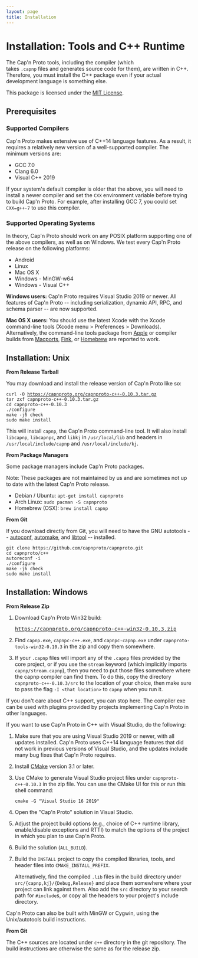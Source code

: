 ```yaml
---
layout: page
title: Installation
---
```


# Installation: Tools and C++ Runtime

<div style="float: right"><a class="groups_link" style="color: #fff"
href="https://groups.google.com/group/capnproto-announce">Get Notified of Updates</a></div>

The Cap'n Proto tools, including the compiler (which takes `.capnp` files and generates source code
for them), are written in C++.  Therefore, you must install the C++ package even if your actual
development language is something else.

This package is licensed under the [MIT License](http://opensource.org/licenses/MIT).

## Prerequisites

### Supported Compilers

Cap'n Proto makes extensive use of C++14 language features. As a result, it requires a relatively
new version of a well-supported compiler. The minimum versions are:

* GCC 7.0
* Clang 6.0
* Visual C++ 2019

If your system's default compiler is older that the above, you will need to install a newer
compiler and set the `CXX` environment variable before trying to build Cap'n Proto. For example,
after installing GCC 7, you could set `CXX=g++-7` to use this compiler.

### Supported Operating Systems

In theory, Cap'n Proto should work on any POSIX platform supporting one of the above compilers,
as well as on Windows. We test every Cap'n Proto release on the following platforms:

* Android
* Linux
* Mac OS X
* Windows - MinGW-w64
* Windows - Visual C++

**Windows users:** Cap'n Proto requires Visual Studio 2019 or newer. All features
of Cap'n Proto -- including serialization, dynamic API, RPC, and schema parser -- are now supported.

**Mac OS X users:** You should use the latest Xcode with the Xcode command-line
tools (Xcode menu > Preferences > Downloads).  Alternatively, the command-line tools
package from [Apple](https://developer.apple.com/downloads/) or compiler builds from
[Macports](http://www.macports.org/), [Fink](http://www.finkproject.org/), or
[Homebrew](http://brew.sh/) are reported to work.

## Installation: Unix

**From Release Tarball**

You may download and install the release version of Cap'n Proto like so:

<pre><code>curl -O <a href="https://capnproto.org/capnproto-c++-0.10.3.tar.gz">https://capnproto.org/capnproto-c++-0.10.3.tar.gz</a>
tar zxf capnproto-c++-0.10.3.tar.gz
cd capnproto-c++-0.10.3
./configure
make -j6 check
sudo make install</code></pre>

This will install `capnp`, the Cap'n Proto command-line tool.  It will also install `libcapnp`,
`libcapnpc`, and `libkj` in `/usr/local/lib` and headers in `/usr/local/include/capnp` and
`/usr/local/include/kj`.

**From Package Managers**

Some package managers include Cap'n Proto packages.

Note: These packages are not maintained by us and are sometimes not up to date with the latest Cap'n Proto release.

* Debian / Ubuntu: `apt-get install capnproto`
* Arch Linux: `sudo pacman -S capnproto`
* Homebrew (OSX): `brew install capnp`

**From Git**

If you download directly from Git, you will need to have the GNU autotools --
[autoconf](http://www.gnu.org/software/autoconf/),
[automake](http://www.gnu.org/software/automake/), and
[libtool](http://www.gnu.org/software/libtool/) -- installed.

    git clone https://github.com/capnproto/capnproto.git
    cd capnproto/c++
    autoreconf -i
    ./configure
    make -j6 check
    sudo make install

## Installation: Windows

**From Release Zip**

1. Download Cap'n Proto Win32 build:

   <pre><a href="https://capnproto.org/capnproto-c++-win32-0.10.3.zip">https://capnproto.org/capnproto-c++-win32-0.10.3.zip</a></pre>

2. Find `capnp.exe`, `capnpc-c++.exe`, and `capnpc-capnp.exe` under `capnproto-tools-win32-0.10.3` in
   the zip and copy them somewhere.

3. If your `.capnp` files will import any of the `.capnp` files provided by the core project, or
   if you use the `stream` keyword (which implicitly imports `capnp/stream.capnp`), then you need
   to put those files somewhere where the capnp compiler can find them. To do this, copy the
   directory `capnproto-c++-0.10.3/src` to the location of your choice, then make sure to pass the
   flag `-I <that location>` to `capnp` when you run it.

If you don't care about C++ support, you can stop here. The compiler exe can be used with plugins
provided by projects implementing Cap'n Proto in other languages.

If you want to use Cap'n Proto in C++ with Visual Studio, do the following:

1. Make sure that you are using Visual Studio 2019 or newer, with all updates installed. Cap'n
   Proto uses C++14 language features that did not work in previous versions of Visual Studio,
   and the updates include many bug fixes that Cap'n Proto requires.

2. Install [CMake](http://www.cmake.org/) version 3.1 or later.

3. Use CMake to generate Visual Studio project files under `capnproto-c++-0.10.3` in the zip file.
   You can use the CMake UI for this or run this shell command:

       cmake -G "Visual Studio 16 2019"

3. Open the "Cap'n Proto" solution in Visual Studio.

4. Adjust the project build options (e.g., choice of C++ runtime library, enable/disable exceptions
   and RTTI) to match the options of the project in which you plan to use Cap'n Proto.

5. Build the solution (`ALL_BUILD`).

6. Build the `INSTALL` project to copy the compiled libraries, tools, and header files into
   `CMAKE_INSTALL_PREFIX`.

   Alternatively, find the compiled `.lib` files in the build directory under
   `src/{capnp,kj}/{Debug,Release}` and place them somewhere where your project can link against them.
   Also add the `src` directory to your search path for `#include`s, or copy all the headers to your
   project's include directory.

Cap'n Proto can also be built with MinGW or Cygwin, using the Unix/autotools build instructions.

**From Git**

The C++ sources are located under `c++` directory in the git repository. The build instructions are
otherwise the same as for the release zip.

